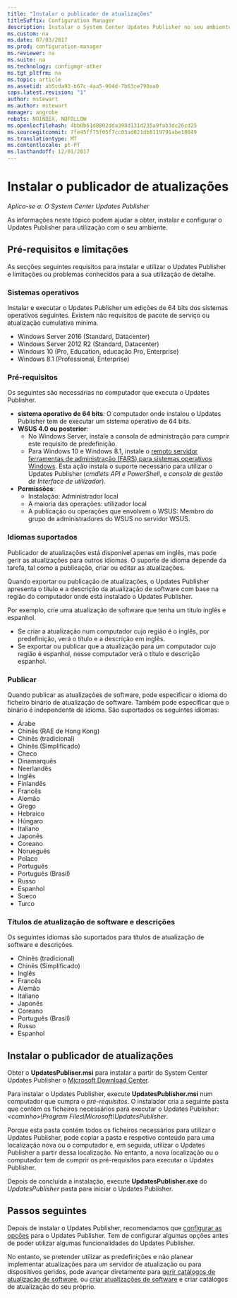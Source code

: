 ```yaml
---
title: "Instalar o publicador de atualizações"
titleSuffix: Configuration Manager
description: Instalar o System Center Updates Publisher no seu ambiente
ms.custom: na
ms.date: 07/03/2017
ms.prod: configuration-manager
ms.reviewer: na
ms.suite: na
ms.technology: configmgr-other
ms.tgt_pltfrm: na
ms.topic: article
ms.assetid: ab5cda93-b67c-4aa5-904d-7b63ce790aa0
caps.latest.revision: "1"
author: mstewart
ms.author: mstewart
manager: angrobe
robots: NOINDEX, NOFOLLOW
ms.openlocfilehash: 4bb0b61d8002dda398d131d235a9fab3dc26cd25
ms.sourcegitcommit: 7fe45ff75f05f7cc03ad021db8119791abe18049
ms.translationtype: MT
ms.contentlocale: pt-PT
ms.lasthandoff: 12/01/2017
---
```

# <a name="install-updates-publisher"></a>Instalar o publicador de atualizações

*Aplica-se a: O System Center Updates Publisher*

As informações neste tópico podem ajudar a obter, instalar e configurar o Updates Publisher para utilização com o seu ambiente.


## <a name="prerequisites-and-limitations"></a>Pré-requisitos e limitações
As secções seguintes requisitos para instalar e utilizar o Updates Publisher e limitações ou problemas conhecidos para a sua utilização de detalhe.

### <a name="operating-systems"></a>Sistemas operativos
Instalar e executar o Updates Publisher um edições de 64 bits dos sistemas operativos seguintes. Existem não requisitos de pacote de serviço ou atualização cumulativa mínima.

-   Windows Server 2016 (Standard, Datacenter)
-   Windows Server 2012 R2 (Standard, Datacenter)
-   Windows 10 (Pro, Education, educação Pro, Enterprise)
-   Windows 8.1 (Professional, Enterprise)

### <a name="prerequisites"></a>Pré-requisitos
Os seguintes são necessárias no computador que executa o Updates Publisher.

-   **sistema operativo de 64 bits**: O computador onde instalou o Updates Publisher tem de executar um sistema operativo de 64 bits.
-   **WSUS 4.0 ou posterior**:
    -   No Windows Server, instale a consola de administração para cumprir este requisito de predefinição.
    -   Para Windows 10 e Windows 8.1, instale o [remoto servidor ferramentas de administração (FARS) para sistemas operativos Windows](https://support.microsoft.com/help/2693643/remote-server-administration-tools-rsat-for-windows-operating-systems). Esta ação instala o suporte necessário para utilizar o Updates Publisher (*cmdlets API e PowerShell*, e *consola de gestão de Interface de utilizador*).
-   **Permissões**:
    -   Instalação: Administrador local
    -   A maioria das operações: utilizador local
    -   A publicação ou operações que envolvem o WSUS: Membro do grupo de administradores do WSUS no servidor WSUS.

### <a name="supported-languages"></a>Idiomas suportados
Publicador de atualizações está disponível apenas em inglês, mas pode gerir as atualizações para outros idiomas. O suporte de idioma depende da tarefa, tal como a publicação, criar ou editar as atualizações.

Quando exportar ou publicação de atualizações, o Updates Publisher apresenta o título e a descrição da atualização de software com base na região do computador onde está instalado o Updates Publisher.

Por exemplo, crie uma atualização de software que tenha um título inglês e espanhol.

-   Se criar a atualização num computador cujo região é o inglês, por predefinição, verá o título e a descrição em inglês.
-   Se exportar ou publicar que a atualização para um computador cujo região é espanhol, nesse computador verá o título e descrição espanhol.

### <a name="publishing"></a>Publicar
Quando publicar as atualizações de software, pode especificar o idioma do ficheiro binário de atualização de software. Também pode especificar que o binário é independente de idioma. São suportados os seguintes idiomas:

-   Árabe
-   Chinês (RAE de Hong Kong)
-   Chinês (tradicional)
-   Chinês (Simplificado)
-   Checo
-   Dinamarquês
-   Neerlandês
-   Inglês
-   Finlandês
-   Francês
-   Alemão
-   Grego
-   Hebraico
-   Húngaro
-   Italiano
-   Japonês
-   Coreano
-   Norueguês
-   Polaco
-   Português
-   Português (Brasil)
-   Russo
-   Espanhol
-   Sueco
-   Turco

### <a name="software-update-titles-and-descriptions"></a>Títulos de atualização de software e descrições
Os seguintes idiomas são suportados para títulos de atualização de software e descrições.

-   Chinês (tradicional)
-   Chinês (Simplificado)
-   Inglês
-   Francês
-   Alemão
-   Italiano
-   Japonês
-   Coreano
-   Português (Brasil)
-   Russo
-   Espanhol



## <a name="install-updates-publisher"></a>Instalar o publicador de atualizações
Obter o **UpdatesPubliser.msi** para instalar a partir do System Center Updates Publisher o [Microsoft Download Center](https://go.microsoft.com/fwlink/?linkid=847967).

Para instalar o Updates Publisher, execute **UpdatesPublisher.msi** num computador que cumpra o *pré-requisitos*. O instalador cria a seguinte pasta que contém os ficheiros necessários para executar o Updates Publisher:  *&lt;caminho&gt;\Program Files\Microsoft\UpdatesPublisher*.

Porque esta pasta contém todos os ficheiros necessários para utilizar o Updates Publisher, pode copiar a pasta e respetivo conteúdo para uma localização nova ou o computador e, em seguida, utilizar o Updates Publisher a partir dessa localização. No entanto, a nova localização ou o computador tem de cumprir os pré-requisitos para executar o Updates Publisher.

Depois de concluída a instalação, execute **UpdatesPublisher.exe** do *UpdatesPublisher* pasta para iniciar o Updates Publisher.

## <a name="next-steps"></a>Passos seguintes
 Depois de instalar o Updates Publisher, recomendamos que [configurar as opções](updates-publisher-options.md) para o Updates Publisher. Tem de configurar algumas opções antes de poder utilizar algumas funcionalidades do Updates Publisher.

 No entanto, se pretender utilizar as predefinições e não planear implementar atualizações para um servidor de atualização ou para dispositivos geridos, pode avançar diretamente para [gerir catálogos de atualização de software](updates-publisher-catalogs.md), ou [criar atualizações de software](create-updates-with-updates-publisher.md) e criar catálogos de atualização do seu próprio.


